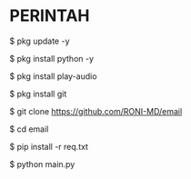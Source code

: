 # PERINTAH 
$ pkg update -y

$ pkg install python -y

$ pkg install play-audio

$ pkg install git

$ git clone https://github.com/RONI-MD/email

$ cd email

$ pip install -r req.txt

$ python main.py
